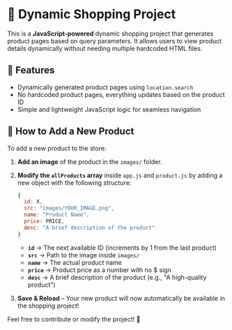 # 🛒 Dynamic Shopping Project

This is a **JavaScript-powered** dynamic shopping project that generates product pages based on query parameters. It allows users to view product details dynamically without needing multiple hardcoded HTML files.

## 🚀 Features
- Dynamically generated product pages using `location.search`
- No hardcoded product pages, everything updates based on the product ID
- Simple and lightweight JavaScript logic for seamless navigation

## 📂 How to Add a New Product  
To add a new product to the store:

1. **Add an image** of the product in the `images/` folder.
2. **Modify the `allProducts` array** inside `app.js` and `product.js` by adding a new object with the following structure:

   ```js
   { 
     id: X, 
     src: "images/YOUR_IMAGE.png", 
     name: "Product Name", 
     price: PRICE, 
     desc: "A brief description of the product"
   }
   ```
   - **`id`** → The next available ID (increments by 1 from the last product)
   - **`src`** → Path to the image inside `images/`
   - **`name`** → The actual product name
   - **`price`** → Product price as a number with no $ sign
   - **`desc`** → A brief description of the product (e.g., "A high-quality product")
     
3. **Save & Reload** – Your new product will now automatically be available in the shopping project!

Feel free to contribute or modify the project! 🚀
